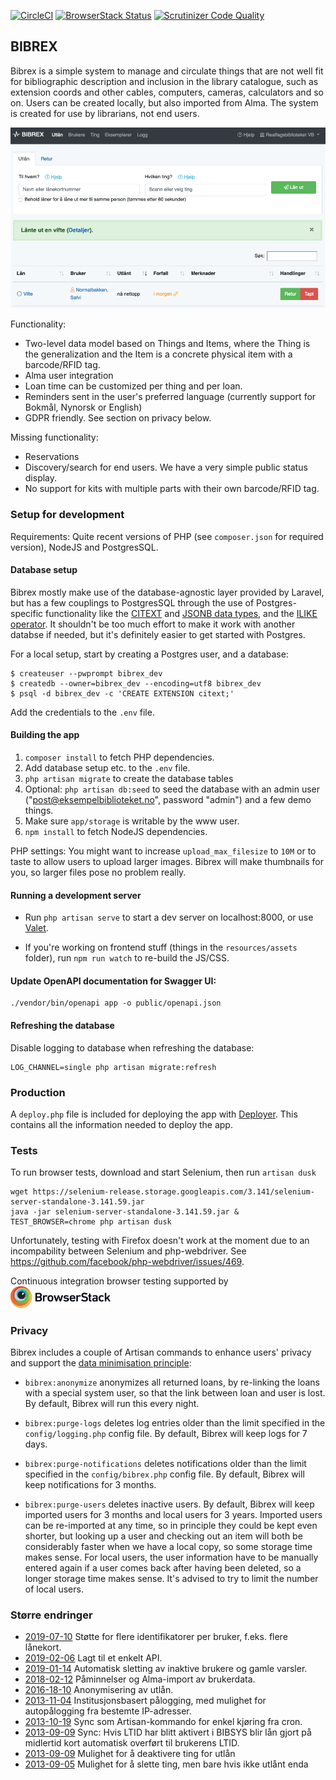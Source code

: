 [![CircleCI](https://circleci.com/gh/scriptotek/bibrex.svg?style=svg)](https://circleci.com/gh/scriptotek/bibrex)
[![BrowserStack Status](https://automate.browserstack.com/badge.svg?badge_key=MllkTUNNeUhUcTJpUGtyejA0TWZyZnVrbWlEQ0tLY0tvSjFIUURoU0p4MD0tLWsvN09mdlVNL2pwMzIzeVQ3dWZNQ1E9PQ==--fae679abc5d2ddaf2d27d77a1299b52daca21120)](https://automate.browserstack.com/public-build/MllkTUNNeUhUcTJpUGtyejA0TWZyZnVrbWlEQ0tLY0tvSjFIUURoU0p4MD0tLWsvN09mdlVNL2pwMzIzeVQ3dWZNQ1E9PQ==--fae679abc5d2ddaf2d27d77a1299b52daca21120)
[![Scrutinizer Code Quality](https://scrutinizer-ci.com/g/scriptotek/bibrex/badges/quality-score.png?b=master)](https://scrutinizer-ci.com/g/scriptotek/bibrex/?branch=master)

## BIBREX

Bibrex is a simple system to manage and circulate things that are not well fit for bibliographic description and inclusion in the library catalogue, such as extension coords and other cables, computers, cameras, calculators and so on.
Users can be created locally, but also imported from Alma.
The system is created for use by librarians, not end users.

![](doc/bibrex-checkout.png)

Functionality:

- Two-level data model based on Things and Items, where the Thing is the generalization and the Item is a concrete physical item with a barcode/RFID tag.
- Alma user integration
- Loan time can be customized per thing and per loan.
- Reminders sent in the user's preferred language (currently support for Bokmål, Nynorsk or English)
- GDPR friendly. See section on privacy below.

Missing functionality:

- Reservations
- Discovery/search for end users. We have a very simple public status display.
- No support for kits with multiple parts with their own barcode/RFID tag.

### Setup for development

Requirements: Quite recent versions of PHP (see `composer.json` for required version),
NodeJS and PostgresSQL.

#### Database setup

Bibrex mostly make use of the database-agnostic layer provided by Laravel,
but has a few couplings to PostgresSQL through the use of Postgres-specific functionality like
the [CITEXT](https://www.postgresql.org/docs/9.1/citext.html) and
[JSONB data types](https://www.postgresql.org/docs/9.4/datatype-json.html),
and the [ILIKE operator](https://www.postgresql.org/docs/8.3/functions-matching.html).
It shouldn't be too much effort to make it work with another databse if needed,
but it's definitely easier to get started with Postgres.

For a local setup, start by creating a Postgres user, and a database:

    $ createuser --pwprompt bibrex_dev
    $ createdb --owner=bibrex_dev --encoding=utf8 bibrex_dev
    $ psql -d bibrex_dev -c 'CREATE EXTENSION citext;'

Add the credentials to the `.env` file.

#### Building the app

1. `composer install` to fetch PHP dependencies.
2. Add database setup etc. to the `.env` file.
3. `php artisan migrate` to create the database tables
4. Optional:
   `php artisan db:seed` to seed the database with an admin user
    ("post@eksempelbiblioteket.no", password "admin") and a few demo things.
5. Make sure `app/storage` is writable by the www user.
6. `npm install` to fetch NodeJS dependencies.

PHP settings: You might want to increase `upload_max_filesize` to `10M` or to taste
to allow users to upload larger images.
Bibrex will make thumbnails for you, so larger files pose no problem really.

#### Running a development server

* Run `php artisan serve` to start a dev server on localhost:8000,
  or use [Valet](https://laravel.com/docs/5.8/valet).

* If you're working on frontend stuff (things in the `resources/assets` folder),
  run `npm run watch` to re-build the JS/CSS.

#### Update OpenAPI documentation for Swagger UI:

    ./vendor/bin/openapi app -o public/openapi.json

#### Refreshing the database

Disable logging to database when refreshing the database:

    LOG_CHANNEL=single php artisan migrate:refresh

### Production

A `deploy.php` file is included for deploying the app with
[Deployer](https://deployer.org/).
This contains all the information needed to deploy the app.

### Tests

To run browser tests, download and start Selenium, then run `artisan dusk`

    wget https://selenium-release.storage.googleapis.com/3.141/selenium-server-standalone-3.141.59.jar
    java -jar selenium-server-standalone-3.141.59.jar &
    TEST_BROWSER=chrome php artisan dusk

Unfortunately, testing with Firefox doesn't work at the moment due to an incompability between Selenium and php-webdriver.
See https://github.com/facebook/php-webdriver/issues/469.

Continuous integration browser testing supported by <br>
<a href="https://www.browserstack.com/"><img width="160" src="./doc/browserstack.svg" alt="BrowserStack"></a>

### Privacy

Bibrex includes a couple of Artisan commands to enhance users' privacy
and support the [data minimisation principle](https://ico.org.uk/for-organisations/guide-to-data-protection/guide-to-the-general-data-protection-regulation-gdpr/principles/data-minimisation/):

* `bibrex:anonymize` anonymizes all returned loans, by re-linking the
  loans with a special system user, so that the link between loan and user
  is lost. By default, Bibrex will run this every night.

* `bibrex:purge-logs` deletes log entries older than the limit specified
  in the `config/logging.php` config file. By default, Bibrex will keep
  logs for 7 days.

* `bibrex:purge-notifications` deletes notifications older than the limit
  specified in the `config/bibrex.php` config file. By default, Bibrex will
  keep notifications for 3 months.

* `bibrex:purge-users` deletes inactive users. By default, Bibrex will keep
  imported users for 3 months and local users for 3 years. Imported users can
  be re-imported at any time, so in principle they could be kept even shorter,
  but looking up a user and checking out an item will both be considerably
  faster when we have a local copy, so some storage time makes sense.
  For local users, the user information have to be manually entered again if
  a user comes back after having been deleted, so a longer storage time makes
  sense. It's advised to try to limit the number of local users.

### Større endringer

* [2019-07-10](https://github.com/scriptotek/bibrex/commit/12989de79476134710324d54dfabbe87dc27f869) Støtte for flere identifikatorer per bruker, f.eks. flere lånekort.
* [2019-02-06](https://github.com/scriptotek/bibrex/commit/28b56049f09c4cb07908bf4e850195c68797c24d) Lagt til et enkelt API.
* [2019-01-14](https://github.com/scriptotek/bibrex/commit/3696480580898a5f2324cf2c7c85a86cdf3c8908) Automatisk sletting av inaktive brukere og gamle varsler.
* [2018-02-12](https://github.com/scriptotek/bibrex/commit/c700caf4a9508679643f45b66af5cd5dd0e1c4b2) Påminnelser og Alma-import av brukerdata.
* [2016-18-10](https://github.com/scriptotek/bibrex/commit/ae059198c7f0a59a94e1742914060d53f75efdaf) Anonymisering av utlån.
* [2013-11-04](https://github.com/scriptotek/bibrex/commit/d8377cd1e2aa8feec105d2a106a0f172d7cba908) Institusjonsbasert pålogging, med mulighet for autopålogging fra bestemte IP-adresser.
* [2013-10-19](https://github.com/scriptotek/bibrex/commit/4e6263c7760dfb9bafe9a4996637b8f231bf18c6) Sync som Artisan-kommando for enkel kjøring fra cron.
* [2013-09-09](https://github.com/scriptotek/bibrex/commit/7a90441e68396e1ad3d6ebb2c3add1b30d680760) Sync: Hvis LTID har blitt aktivert i BIBSYS blir lån gjort på midlertid kort automatisk overført til brukerens LTID.
* [2013-09-09](https://github.com/scriptotek/bibrex/commit/394c3e4608114e4fba9e00b9fe58d78f8ef8f001) Mulighet for å deaktivere ting for utlån
* [2013-09-05](https://github.com/scriptotek/bibrex/commit/0ae2d9e929da84ced1520fa676c83b280683e767) Mulighet for å slette ting, men bare hvis ikke utlånt enda

